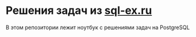 # Решения задач из [sql-ex.ru](https://sql-ex.ru)

В этом репозитории лежит ноутбук с решениями задач на PostgreSQL
